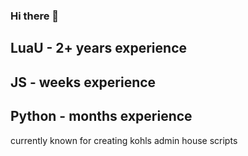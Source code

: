 ### Hi there 👋

## LuaU - 2+ years experience
## JS - weeks experience
## Python - months experience

currently known for creating kohls admin house scripts
